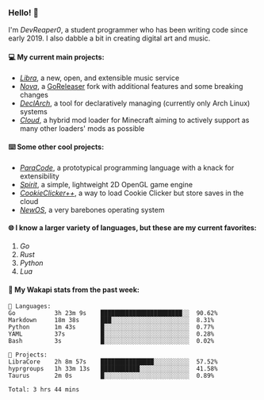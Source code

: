 ### Hello! 👋

I'm _DevReaper0_, a student programmer who has been writing code since early 2019. I also dabble a bit in creating digital art and music.

#### 💻 My current main projects:

-   _[Libra](https://github.com/LibraMusic)_, a new, open, and extensible music service
-   _[Nova](https://github.com/LibraMusic/Nova)_, a [GoReleaser](https://github.com/goreleaser/goreleaser) fork with additional features and some breaking changes
-   _[DeclArch](https://github.com/DevReaper0/declarch)_, a tool for declaratively managing (currently only Arch Linux) systems
-   _[Cloud](https://github.com/CloudLoaderMC/CloudLoader)_, a hybrid mod loader for Minecraft aiming to actively support as many other loaders' mods as possible

#### ⌨️ Some other cool projects:

-   _[ParaCode](https://github.com/ParaCodeLang/ParaCode)_, a prototypical programming language with a knack for extensibility
-   _[Spirit](https://gitlab.com/DevReaper0/SpiritEngine)_, a simple, lightweight 2D OpenGL game engine
-   _[CookieClicker++](https://github.com/DevReaper0/CookieClickerPlusPlus)_, a way to load Cookie Clicker but store saves in the cloud
-   _[NewOS](https://github.com/DevReaper0/NewOS)_, a very barebones operating system

#### 🌐 I know a larger variety of languages, but these are my current favorites:

1. _Go_
2. _Rust_
3. _Python_
4. _Lua_

#### 📡 My Wakapi stats from the past week:

```text
💾 Languages:
Go           3h 23m 9s    ███████████████████████░░  90.62%
Markdown     18m 38s      ███░░░░░░░░░░░░░░░░░░░░░░  8.31%
Python       1m 43s       █░░░░░░░░░░░░░░░░░░░░░░░░  0.77%
YAML         37s          █░░░░░░░░░░░░░░░░░░░░░░░░  0.28%
Bash         3s           █░░░░░░░░░░░░░░░░░░░░░░░░  0.02%

💼 Projects:
LibraCore    2h 8m 57s    ███████████████░░░░░░░░░░  57.52%
hyprgroups   1h 33m 13s   ███████████░░░░░░░░░░░░░░  41.58%
Taurus       2m 0s        █░░░░░░░░░░░░░░░░░░░░░░░░  0.89%

Total: 3 hrs 44 mins
```

